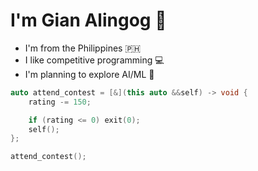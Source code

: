 # I'm Gian Alingog 👋
- I'm from the Philippines 🇵🇭
- I like competitive programming 💻
- I'm planning to explore AI/ML 🧠

```c++
auto attend_contest = [&](this auto &&self) -> void {
    rating -= 150;

    if (rating <= 0) exit(0);
    self();
};

attend_contest();
```
